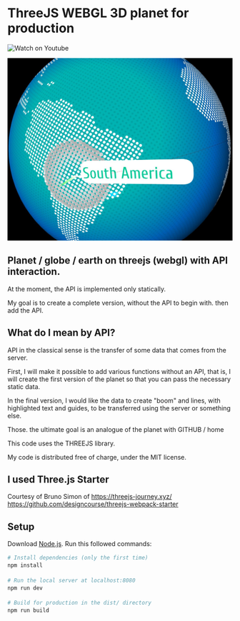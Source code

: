 # ThreeJS WEBGL 3D planet for production

![Watch on Youtube](https://www.youtube.com/watch?v=UNvoDucprRE&list=PL0XYm8bdyeFDGJmFeHDiEXsmLfq3vWBaj)

![](https://github.com/inverser-pro/threejs-webgl-planet-for-production/blob/main/static/Planet_screenshot.jpg?raw=true)

## Planet / globe / earth on threejs (webgl) with API interaction.

At the moment, the API is implemented only statically.

My goal is to create a complete version, without the API to begin with. then add the API.

## What do I mean by API?

API in the classical sense is the transfer of some data that comes from the server.

First, I will make it possible to add various functions without an API, that is, I will create the first version of the planet so that you can pass the necessary static data.

In the final version, I would like the data to create "boom" and lines, with highlighted text and guides, to be transferred using the server or something else.

Those. the ultimate goal is an analogue of the planet with GITHUB / home

This code uses the THREEJS library.

My code is distributed free of charge, under the MIT license.


## I used Three.js Starter
Courtesy of Bruno Simon of https://threejs-journey.xyz/
https://github.com/designcourse/threejs-webpack-starter

## Setup
Download [Node.js](https://nodejs.org/en/download/).
Run this followed commands:

``` bash
# Install dependencies (only the first time)
npm install

# Run the local server at localhost:8080
npm run dev

# Build for production in the dist/ directory
npm run build
```
